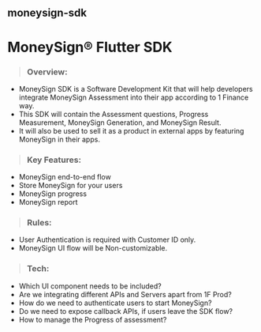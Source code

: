 ## moneysign-sdk

# MoneySign® Flutter SDK

> ### Overview: 
- MoneySign SDK is a Software Development Kit that will help developers integrate MoneySign Assessment into their app according to 1 Finance way.
- This SDK will contain the Assessment questions, Progress Measurement, MoneySign Generation, and MoneySign Result.
- It will also be used to sell it as a product in external apps by featuring MoneySign in their apps. 

> ### Key Features: 
- MoneySign end-to-end flow
- Store MoneySign for your users
- MoneySign progress
- MoneySign report

> ### Rules: 
- User Authentication is required with Customer ID only.
- MoneySign UI flow will be Non-customizable.

> ### Tech:
- Which UI component needs to be included?
- Are we integrating different APIs and Servers apart from 1F Prod?
- How do we need to authenticate users to start MoneySign?
- Do we need to expose callback APIs, if users leave the SDK flow?
- How to manage the Progress of assessment?
